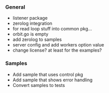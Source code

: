 ### General
- listener package
- zerolog integration
- for read loop stuff into common pkg...
- orbit.go is empty
- add zerolog to samples
- server config and add workers option value
- change license? at least for the examples?

### Samples
- Add sample that uses control pkg
- Add sample that shows error handling
- Convert samples to tests